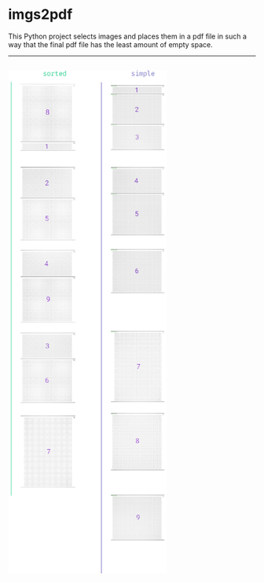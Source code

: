 # imgs2pdf
This Python project selects images and places them in a pdf file in such a way that the final pdf file has the least amount of empty space.

---
![comparison](./readme_images/r-m-small.png)
---